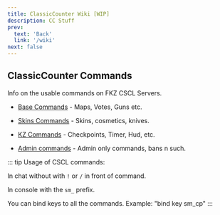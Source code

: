 ```yaml
---
title: ClassicCounter Wiki [WIP]
description: CC Stuff
prev: 
  text: 'Back'
  link: '/wiki'
next: false
---
```


## ClassicCounter Commands

Info on the usable commands on FKZ CSCL Servers.

- [Base Commands](/commands/cscl/help) - Maps, Votes, Guns etc.

- [Skins Commands](/commands/cscl/skins) - Skins, cosmetics, knives.

- [KZ Commands](/commands/cscl/kz-help) - Checkpoints, Timer, Hud, etc.

- [Admin commands](/commands/cscl/admin-help) - Admin only commands, bans n such.

::: tip
Usage of CSCL commands:

In chat without with `!` or `/` in front of command.

In console with the `sm_` prefix.

You can bind keys to all the commands. Example: "bind key sm_cp"
:::
